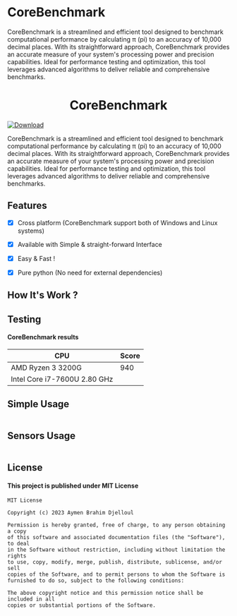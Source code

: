 # CoreBenchmark

  CoreBenchmark is a streamlined and efficient tool designed to benchmark computational performance by calculating π (pi) to an accuracy of 10,000 decimal places. With its straightforward approach, CoreBenchmark provides an accurate measure of your system's processing power and precision capabilities. Ideal for performance testing and optimization, this tool leverages advanced algorithms to deliver reliable and comprehensive benchmarks.


<!-- GitHub README.md -->

<h1 align="center">CoreBenchmark</h1>

<div>
  <a href="https://github.com/aymenbrahimdjelloul/CoreBenchmark/releases/download/v1.2/CoreBenchmark-1.2.exe">
    <img src="https://img.shields.io/badge/Download-CoreBenchmark-brightgreen" alt="Download">
  </a>
</div>

<p>  CoreBenchmark is a streamlined and efficient tool designed to benchmark computational performance by calculating π (pi) to an accuracy of 10,000 decimal places. With its straightforward approach, CoreBenchmark provides an accurate measure of your system's processing power and precision capabilities. Ideal for performance testing and optimization, this tool leverages advanced algorithms to deliver reliable and comprehensive benchmarks.

</p>

<h2>Features</h2>

- [x] Cross platform (CoreBenchmark support both of Windows and Linux systems)

- [x] Available with Simple & straight-forward Interface

- [x] Easy & Fast !

- [x] Pure python (No need for external dependencies)

<h2>How It's Work ?</h2>
<p1>
</p1>

<h2>Testing</h2>
<h4>CoreBenchmark results </h4>

| CPU  | Score|
|------|--------|
| AMD Ryzen 3 3200G | 940 |
| Intel Core i7-7600U 2.80 GHz |  |




Simple Usage
-----
~~~python


~~~

Sensors Usage
-----
~~~python

~~~

<h2>License</h2>
<h4>This project is published under MIT License </h4>

~~~
MIT License

Copyright (c) 2023 Aymen Brahim Djelloul

Permission is hereby granted, free of charge, to any person obtaining a copy
of this software and associated documentation files (the "Software"), to deal
in the Software without restriction, including without limitation the rights
to use, copy, modify, merge, publish, distribute, sublicense, and/or sell
copies of the Software, and to permit persons to whom the Software is
furnished to do so, subject to the following conditions:

The above copyright notice and this permission notice shall be included in all
copies or substantial portions of the Software.

~~~
